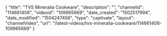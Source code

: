 {
    "title": "TVS Mineralia Cookware",
    "description": "",
    "channelid": "114661406",
    "videoid": "109965669",
    "date_created": "1502517994",
    "date_modified": "1504247456",
    "type": "captivate",
    "layout": "channelVideo",
    "url": "\/latest-videos\/tvs-mineralia-cookware\/114661406-109965669"
}